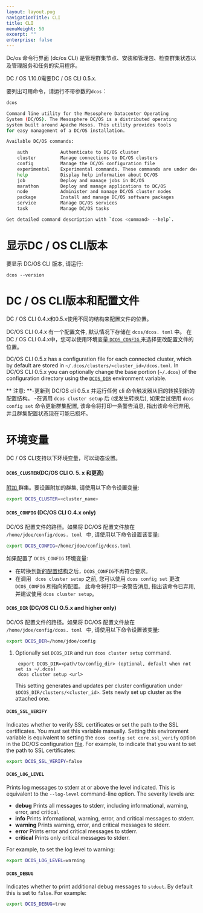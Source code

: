 ```yaml
---
layout: layout.pug
navigationTitle: CLI
title: CLI
menuWeight: 50
excerpt: ""
enterprise: false
---
```

<!-- This source repo for this topic is https://github.com/dcos/dcos-docs -->

Dc/os 命令行界面 (dc/os CLI) 是管理群集节点、安装和管理包、检查群集状态以及管理服务和任务的实用程序。

DC / OS 1.10.0需要DC / OS CLI 0.5.x.

要列出可用命令，请运行不带参数的` dcos `：

```bash
dcos

Command line utility for the Mesosphere Datacenter Operating
System (DC/OS). The Mesosphere DC/OS is a distributed operating
system built around Apache Mesos. This utility provides tools
for easy management of a DC/OS installation.

Available DC/OS commands:

    auth            Authenticate to DC/OS cluster
    cluster         Manage connections to DC/OS clusters
    config          Manage the DC/OS configuration file
    experimental    Experimental commands. These commands are under development and are subject to change
    help            Display help information about DC/OS
    job             Deploy and manage jobs in DC/OS
    marathon        Deploy and manage applications to DC/OS
    node            Administer and manage DC/OS cluster nodes
    package         Install and manage DC/OS software packages
    service         Manage DC/OS services
    task            Manage DC/OS tasks

Get detailed command description with `dcos <command> --help`.
```

# 显示DC / OS CLI版本

要显示 DC/OS CLI 版本, 请运行:

    dcos --version
    

<a name="configuration-files"></a>

# DC / OS CLI版本和配置文件

DC / OS CLI 0.4.x和0.5.x使用不同的结构来配置文件的位置。

DC/OS CLI 0.4.x 有一个配置文件, 默认情况下存储在 ` dcos/dcos. toml ` 中。 在DC / OS CLI 0.4.x中，您可以使用环境变量[ ` DCOS_CONFIG ` ](#dcos-config)来选择更改配置文件的位置。

DC/OS CLI 0.5.x has a configuration file for each connected cluster, which by default are stored in `~/.dcos/clusters/<cluster_id>/dcos.toml`. In DC/OS CLI 0.5.x you can optionally change the base portion (`~/.dcos`) of the configuration directory using the [`DCOS_DIR`](#dcos-dir) environment variable.

** 注意: **-更新到 DC/OS cli 0.5.x 并运行任何 cli 命令触发器从旧的转换到新的配置结构。 -在调用 ` dcos cluster setup ` 后 (或发生转换后), 如果尝试使用 ` dcos config set ` 命令更新群集配置, 该命令将打印一条警告消息, 指出该命令已弃用, 并且群集配置状态现在可能已损坏。

# 环境变量

DC / OS CLI支持以下环境变量，可以动态设置。

<a name="dcos-cluster"></a>

#### ` DCOS_CLUSTER `(DC/OS CLI O. 5. x 和更高)

[ 附加 ](/1.10/cli/command-reference/dcos-cluster/dcos-cluster-attach/) 群集。要设置附加的群集, 请使用以下命令设置变量:

```bash
export DCOS_CLUSTER=<cluster_name>
```

<a name="dcos-config"></a>

#### `DCOS_CONFIG` (DC/OS CLI O.4.x only)

DC/OS 配置文件的路径。如果将 DC/OS 配置文件放在 `/home/jdoe/config/dcos. toml ` 中, 请使用以下命令设置该变量:

```bash
export DCOS_CONFIG=/home/jdoe/config/dcos.toml
```

如果配置了 ` DCOS_CONFIG ` 环境变量:

* 在转换到[新的配置结构](#configuration-files)之后，` DCOS_CONFIG `不再符合要求。
* 在调用 ` dcos cluster setup` 之前, 您可以使用 ` dcos config set ` 更改 ` DCOS_CONFIG ` 所指向的配置。 此命令将打印一条警告消息, 指出该命令已弃用, 并建议使用 ` dcos cluster setup `。

<a name="dcos-dir"></a>

#### `DCOS_DIR` (DC/OS CLI O.5.x and higher only)

DC/OS 配置文件的路径。如果将 DC/OS 配置文件放在 `/home/jdoe/config/dcos. toml ` 中, 请使用以下命令设置该变量:

```bash
export DCOS_DIR=/home/jdoe/config
```

1. Optionally set `DCOS_DIR` and run `dcos cluster setup` command.
    
        export DCOS_DIR=<path/to/config_dir> (optional, default when not set is ~/.dcos)
        dcos cluster setup <url>
        
    
    This setting generates and updates per cluster configuration under `$DCOS_DIR/clusters/<cluster_id>`. Sets newly set up cluster as the attached one.

<a name="dcos-ssl-verify"></a>

#### `DCOS_SSL_VERIFY`

Indicates whether to verify SSL certificates or set the path to the SSL certificates. You must set this variable manually. Setting this environment variable is equivalent to setting the `dcos config set core.ssl_verify` option in the DC/OS configuration [file](#configuration-files). For example, to indicate that you want to set the path to SSL certificates:

```bash
export DCOS_SSL_VERIFY=false
```

<a name="dcos-log-level"></a>

#### `DCOS_LOG_LEVEL`

Prints log messages to stderr at or above the level indicated. This is equivalent to the `--log-level` command-line option. The severity levels are:

* **debug** Prints all messages to stderr, including informational, warning, error, and critical.
* **info** Prints informational, warning, error, and critical messages to stderr.
* **warning** Prints warning, error, and critical messages to stderr.
* **error** Prints error and critical messages to stderr.
* **critical** Prints only critical messages to stderr.

For example, to set the log level to warning:

```bash
export DCOS_LOG_LEVEL=warning
```

<a name="dcos-debug"></a>

#### `DCOS_DEBUG`

Indicates whether to print additional debug messages to `stdout`. By default this is set to `false`. For example:

```bash
export DCOS_DEBUG=true
```